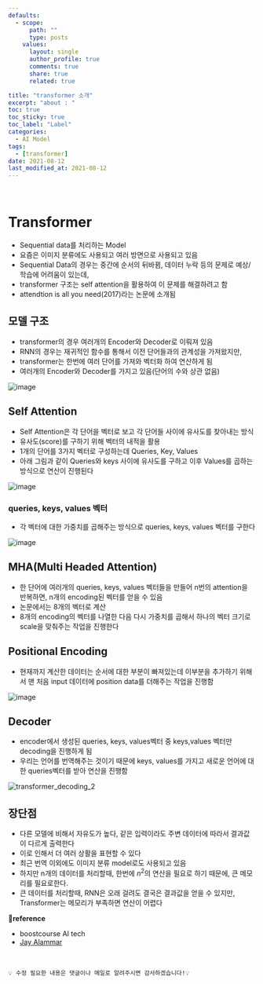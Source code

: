 ```yaml
---
defaults:
  - scope:
      path: ""
      type: posts
    values:
      layout: single
      author_profile: true
      comments: true
      share: true
      related: true

title: "transformer 소개"
excerpt: "about : "
toc: true
toc_sticky: true
toc_label: "Label"
categories:
  - AI Model
tags:
  - [transformer]
date: 2021-08-12
last_modified_at: 2021-08-12
---
```


<br>

# Transformer

- Sequential data를 처리하는 Model
- 요즘은 이미지 분류에도 사용되고 여러 방면으로 사용되고 있음
- Sequential Data의 경우는 중간에 순서의 뒤바뀜, 데이터 누락 등의 문제로 예상/학습에 어려움이 있는데,
- transformer 구조는 self attention을 활용하여 이 문제를 해결하려고 함
- attendtion is all you need(2017)라는 논문에 소개됨


## 모델 구조

- transformer의 경우 여러개의 Encoder와 Decoder로 이뤄져 있음
- RNN의 경우는 재귀적인 함수를 통해서 이전 단어들과의 관계성을 가져왔지만,
- transformer는 한번에 여러 단어를 가져와 벡터화 하여 연산하게 됨
- 여러개의 Encoder와 Decoder를 가지고 있음(단어의 수와 상관 없음)

![image](https://user-images.githubusercontent.com/77658029/129294907-541fb3d2-d1b3-40d8-b5a1-4a545595cb82.png)


## Self Attention

- Self Attention은 각 단어을 벡터로 보고 각 단어들 사이에 유사도를 찾아내는 방식
- 유사도(score)를 구하기 위해 벡터의 내적을 활용
- 1개의 단어를 3가지 벡터로 구성하는데 Queries, Key, Values
- 아래 그림과 같이 Queries와 keys 사이에 유사도를 구하고 이후 Values를 곱하는 방식으로 연산이 진행된다

![image](https://user-images.githubusercontent.com/77658029/129294777-e31ae11c-4d39-4587-821c-3ca90532a4c5.png)

### queries, keys, values 벡터

- 각 벡터에 대한 가중치를 곱해주는 방식으로  queries, keys, values 벡터를 구한다

![image](https://user-images.githubusercontent.com/77658029/129295544-a3ad5181-cd29-4925-a1bf-8440cecff503.png)


## MHA(Multi Headed Attention)

- 한 단어에 여러개의 queries, keys, values 벡터들을 만들어 n번의 attention을 반복하면, n개의 encoding된 벡터를 얻을 수 있음
- 논문에서는 8개의 벡터로 계산
- 8개의 encoding의 벡터를 나열한 다음 다시 가중치를 곱해서 하나의 벡터 크기로 scale을 맞춰주는 작업을 진행한다


## Positional Encoding

- 현재까지 계산한 데이터는 순서에 대한 부분이 빠져있는데 이부분을 추가하기 위해서 맨 처음 input 데이터에 position data를 더해주는 작업을 진행함

![image](https://user-images.githubusercontent.com/77658029/129302445-c7605fd6-0eff-4f14-bad5-082fde499a58.png)


## Decoder

- encoder에서 생성된 queries, keys, values벡터 중 keys,values 벡터만 decoding을 진행하게 됨
- 우리는 언어를 번역해주는 것이기 때문에 keys, values를 가지고 새로운 언어에 대한 queries벡터를 받아 연산을 진행함

![transformer_decoding_2](https://user-images.githubusercontent.com/77658029/129302879-508b1a7c-8050-4484-82ef-de39954efd7d.gif)



## 장단점

- 다른 모델에 비해서 자유도가 높다, 같은 입력이라도 주변 데이터에 따라서 결과값이 다르게 출력한다
- 이로 인해서 더 여러 상활을 표현할 수 있다
- 최근 번역 이외에도 이미지 분류 model로도 사용되고 있음
- 하지만 n개의 데이터를 처리할때, 한번에 $n^2$의 연산을 필요로 하기 때문에, 큰 메모리를 필요로한다.
- 큰 데이터를 처리할때, RNN은 오래 걸려도 결국은 결과값을 얻을 수 있지만, Transformer는 메모리가 부족하면 연산이 어렵다



**📌reference**
- boostcourse AI tech
- [Jay Alammar](http://jalammar.github.io/illustrated-transformer/)


<br>

```
💡 수정 필요한 내용은 댓글이나 메일로 알려주시면 감사하겠습니다!💡 
```
